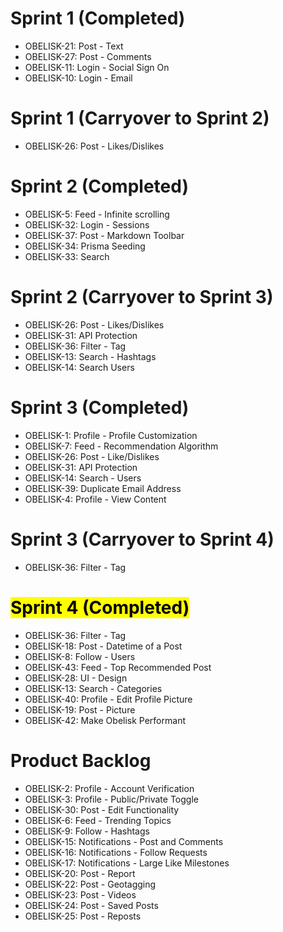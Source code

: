 # Sprint 1 (Completed)
- OBELISK-21: Post - Text
- OBELISK-27: Post - Comments
- OBELISK-11: Login - Social Sign On
- OBELISK-10: Login - Email

# Sprint 1 (Carryover to Sprint 2)
- OBELISK-26: Post - Likes/Dislikes

# Sprint 2 (Completed)
- OBELISK-5: Feed - Infinite scrolling
- OBELISK-32: Login - Sessions
- OBELISK-37: Post - Markdown Toolbar
- OBELISK-34: Prisma Seeding
- OBELISK-33: Search 

# Sprint 2 (Carryover to Sprint 3)
- OBELISK-26: Post - Likes/Dislikes
- OBELISK-31: API Protection
- OBELISK-36: Filter - Tag
- OBELISK-13: Search - Hashtags
- OBELISK-14: Search Users

# Sprint 3 (Completed)
- OBELISK-1: Profile - Profile Customization
- OBELISK-7: Feed - Recommendation Algorithm
- OBELISK-26: Post - Like/Dislikes
- OBELISK-31: API Protection
- OBELISK-14: Search - Users
- OBELISK-39: Duplicate Email Address
- OBELISK-4: Profile - View Content

# Sprint 3 (Carryover to Sprint 4)
- OBELISK-36: Filter - Tag

# <mark> Sprint 4 (Completed) </mark>
- OBELISK-36: Filter - Tag
- OBELISK-18: Post - Datetime of a Post
- OBELISK-8: Follow - Users
- OBELISK-43: Feed - Top Recommended Post
- OBELISK-28: UI - Design
- OBELISK-13: Search - Categories
- OBELISK-40: Profile - Edit Profile Picture
- OBELISK-19: Post - Picture
- OBELISK-42: Make Obelisk Performant


# Product Backlog
- OBELISK-2: Profile - Account Verification
- OBELISK-3: Profile - Public/Private Toggle
- OBELISK-30: Post - Edit Functionality
- OBELISK-6: Feed - Trending Topics
- OBELISK-9: Follow - Hashtags
- OBELISK-15: Notifications - Post and Comments
- OBELISK-16: Notifications - Follow Requests
- OBELISK-17: Notifications - Large Like Milestones
- OBELISK-20: Post - Report
- OBELISK-22: Post - Geotagging
- OBELISK-23: Post - Videos
- OBELISK-24: Post - Saved Posts
- OBELISK-25: Post - Reposts

